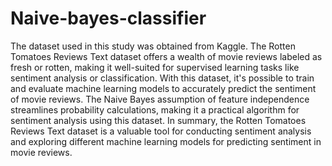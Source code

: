 # Naive-bayes-classifier
The dataset used in this study was obtained from Kaggle.
The Rotten Tomatoes Reviews Text dataset offers a wealth of movie reviews labeled as fresh or rotten, making it well-suited for supervised learning tasks like sentiment analysis or classification. With this dataset, it's possible to train and evaluate machine learning models to accurately predict the sentiment of movie reviews. The Naive Bayes assumption of feature independence streamlines probability calculations, making it a practical algorithm for sentiment analysis using this dataset. In summary, the Rotten Tomatoes Reviews Text dataset is a valuable tool for conducting sentiment analysis and exploring different machine learning models for predicting sentiment in movie reviews.
